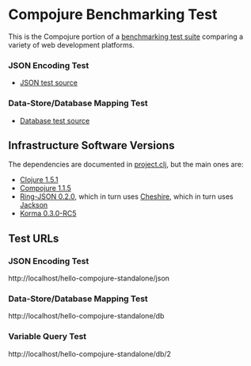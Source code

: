 # Compojure Benchmarking Test

This is the Compojure portion of a [benchmarking test suite](../) comparing a variety of web development platforms.

### JSON Encoding Test

* [JSON test source](hello/src/hello/handler.clj)

### Data-Store/Database Mapping Test

* [Database test source](hello/src/hello/handler.clj)

## Infrastructure Software Versions
The dependencies are documented in [project.clj](hello/project.clj),
but the main ones are:

* [Clojure 1.5.1](http://clojure.org/)
* [Compojure 1.1.5](https://github.com/weavejester/compojure)
* [Ring-JSON 0.2.0](https://github.com/ring-clojure/ring-json), which in turn uses [Cheshire](https://github.com/dakrone/cheshire), which in turn uses [Jackson](http://jackson.codehaus.org/)
* [Korma 0.3.0-RC5](http://sqlkorma.com/)

## Test URLs
### JSON Encoding Test

http://localhost/hello-compojure-standalone/json

### Data-Store/Database Mapping Test

http://localhost/hello-compojure-standalone/db

### Variable Query Test

http://localhost/hello-compojure-standalone/db/2
